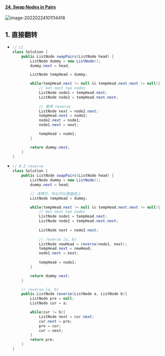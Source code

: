 #### [24. Swap Nodes in Pairs](https://leetcode-cn.com/problems/swap-nodes-in-pairs/)

![image-20220224101114416](https://raw.githubusercontent.com/TWDH/Leetcode-From-Zero/pictures/img/image-20220224101114416.png)

## 1. 直接翻转

- ```java
  // LC
  class Solution {
      public ListNode swapPairs(ListNode head) {
          ListNode dummy = new ListNode();
          dummy.next = head;
  
          ListNode tempHead = dummy;
  
          while(tempHead.next != null && tempHead.next.next != null){
              // Get next two nodes
              ListNode node1 = tempHead.next;
              ListNode node2 = tempHead.next.next;
  			
              // 套用 reverse
              ListNode next = node2.next;
              tempHead.next = node2;
              node2.next = node1;
              node1.next = next;
  
              tempHead = node1;
          }
  
          return dummy.next;
      }
  }
  ```

- ```java
  // K.Z reverse
  class Solution {
      public ListNode swapPairs(ListNode head) {
          ListNode dummy = new ListNode();
          dummy.next = head;
  
          // 浅拷贝，所以可以直接连上
          ListNode tempHead = dummy;
  
          while(tempHead.next != null && tempHead.next.next != null){
              // Get next two nodes
              ListNode node1 = tempHead.next;
              ListNode node2 = tempHead.next.next;
  			
              ListNode next = node2.next;
              
              // reverse [a, b)
              ListNode newHead = reverse(node1, next);
              tempHead.next = newHead;
              node1.next = next;
              
              tempHead = node1;
          }
  
          return dummy.next;
      }
  
      // reverse [a, b)
      public ListNode reverse(ListNode a, ListNode b){
          ListNode pre = null;
          ListNode cur = a;
  
          while(cur != b){
              ListNode next = cur.next;
              cur.next = pre;
              pre = cur;
              cur = next;
          }
          return pre;
      }
  }
  ```
  



